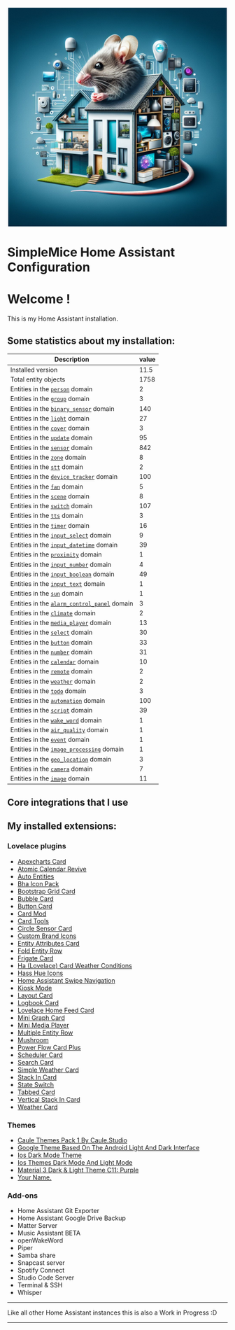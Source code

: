 <p align="center">
  <img width="500" height="500" src="https://github.com/simplemice/home-assistant/blob/main/screenshot/logo.jpg">

# SimpleMice Home Assistant Configuration

</p>


# Welcome !

This is my Home Assistant installation.

## Some statistics about my installation:

Description | value
--|--
Installed version | 11.5
Total entity objects | 1758
Entities in the [`person`](https://www.home-assistant.io/components/person) domain | 2
Entities in the [`group`](https://www.home-assistant.io/components/group) domain | 3
Entities in the [`binary_sensor`](https://www.home-assistant.io/components/binary_sensor) domain | 140
Entities in the [`light`](https://www.home-assistant.io/components/light) domain | 27
Entities in the [`cover`](https://www.home-assistant.io/components/cover) domain | 3
Entities in the [`update`](https://www.home-assistant.io/components/update) domain | 95
Entities in the [`sensor`](https://www.home-assistant.io/components/sensor) domain | 842
Entities in the [`zone`](https://www.home-assistant.io/components/zone) domain | 8
Entities in the [`stt`](https://www.home-assistant.io/components/stt) domain | 2
Entities in the [`device_tracker`](https://www.home-assistant.io/components/device_tracker) domain | 100
Entities in the [`fan`](https://www.home-assistant.io/components/fan) domain | 5
Entities in the [`scene`](https://www.home-assistant.io/components/scene) domain | 8
Entities in the [`switch`](https://www.home-assistant.io/components/switch) domain | 107
Entities in the [`tts`](https://www.home-assistant.io/components/tts) domain | 3
Entities in the [`timer`](https://www.home-assistant.io/components/timer) domain | 16
Entities in the [`input_select`](https://www.home-assistant.io/components/input_select) domain | 9
Entities in the [`input_datetime`](https://www.home-assistant.io/components/input_datetime) domain | 39
Entities in the [`proximity`](https://www.home-assistant.io/components/proximity) domain | 1
Entities in the [`input_number`](https://www.home-assistant.io/components/input_number) domain | 4
Entities in the [`input_boolean`](https://www.home-assistant.io/components/input_boolean) domain | 49
Entities in the [`input_text`](https://www.home-assistant.io/components/input_text) domain | 1
Entities in the [`sun`](https://www.home-assistant.io/components/sun) domain | 1
Entities in the [`alarm_control_panel`](https://www.home-assistant.io/components/alarm_control_panel) domain | 3
Entities in the [`climate`](https://www.home-assistant.io/components/climate) domain | 2
Entities in the [`media_player`](https://www.home-assistant.io/components/media_player) domain | 13
Entities in the [`select`](https://www.home-assistant.io/components/select) domain | 30
Entities in the [`button`](https://www.home-assistant.io/components/button) domain | 33
Entities in the [`number`](https://www.home-assistant.io/components/number) domain | 31
Entities in the [`calendar`](https://www.home-assistant.io/components/calendar) domain | 10
Entities in the [`remote`](https://www.home-assistant.io/components/remote) domain | 2
Entities in the [`weather`](https://www.home-assistant.io/components/weather) domain | 2
Entities in the [`todo`](https://www.home-assistant.io/components/todo) domain | 3
Entities in the [`automation`](https://www.home-assistant.io/components/automation) domain | 100
Entities in the [`script`](https://www.home-assistant.io/components/script) domain | 39
Entities in the [`wake_word`](https://www.home-assistant.io/components/wake_word) domain | 1
Entities in the [`air_quality`](https://www.home-assistant.io/components/air_quality) domain | 1
Entities in the [`event`](https://www.home-assistant.io/components/event) domain | 1
Entities in the [`image_processing`](https://www.home-assistant.io/components/image_processing) domain | 1
Entities in the [`geo_location`](https://www.home-assistant.io/components/geo_location) domain | 3
Entities in the [`camera`](https://www.home-assistant.io/components/camera) domain | 7
Entities in the [`image`](https://www.home-assistant.io/components/image) domain | 11

## Core integrations that I use

## My installed extensions:

### Lovelace plugins
- [Apexcharts Card](https://github.com/RomRider/apexcharts-card)
- [Atomic Calendar Revive](https://github.com/totaldebug/atomic-calendar-revive)
- [Auto Entities](https://github.com/thomasloven/lovelace-auto-entities)
- [Bha Icon Pack](https://github.com/hulkhaugen/hass-bha-icons)
- [Bootstrap Grid Card](https://github.com/ownbee/bootstrap-grid-card)
- [Bubble Card](https://github.com/Clooos/Bubble-Card)
- [Button Card](https://github.com/custom-cards/button-card)
- [Card Mod](https://github.com/thomasloven/lovelace-card-mod)
- [Card Tools](https://github.com/thomasloven/lovelace-card-tools)
- [Circle Sensor Card](https://github.com/custom-cards/circle-sensor-card)
- [Custom Brand Icons](https://github.com/elax46/custom-brand-icons)
- [Entity Attributes Card](https://github.com/custom-cards/entity-attributes-card)
- [Fold Entity Row](https://github.com/thomasloven/lovelace-fold-entity-row)
- [Frigate Card](https://github.com/dermotduffy/frigate-hass-card)
- [Ha (Lovelace) Card Weather Conditions](https://github.com/r-renato/ha-card-weather-conditions)
- [Hass Hue Icons](https://github.com/arallsopp/hass-hue-icons)
- [Home Assistant Swipe Navigation](https://github.com/zanna-37/hass-swipe-navigation)
- [Kiosk Mode](https://github.com/NemesisRE/kiosk-mode)
- [Layout Card](https://github.com/thomasloven/lovelace-layout-card)
- [Logbook Card](https://github.com/royto/logbook-card)
- [Lovelace Home Feed Card](https://github.com/gadgetchnnel/lovelace-home-feed-card)
- [Mini Graph Card](https://github.com/kalkih/mini-graph-card)
- [Mini Media Player](https://github.com/kalkih/mini-media-player)
- [Multiple Entity Row](https://github.com/benct/lovelace-multiple-entity-row)
- [Mushroom](https://github.com/piitaya/lovelace-mushroom)
- [Power Flow Card Plus](https://github.com/flixlix/power-flow-card-plus)
- [Scheduler Card](https://github.com/nielsfaber/scheduler-card)
- [Search Card](https://github.com/postlund/search-card)
- [Simple Weather Card](https://github.com/kalkih/simple-weather-card)
- [Stack In Card](https://github.com/custom-cards/stack-in-card)
- [State Switch](https://github.com/thomasloven/lovelace-state-switch)
- [Tabbed Card](https://github.com/kinghat/tabbed-card)
- [Vertical Stack In Card](https://github.com/ofekashery/vertical-stack-in-card)
- [Weather Card](https://github.com/bramkragten/weather-card)

### Themes
- [Caule Themes Pack 1   By Caule.Studio](https://github.com/orickcorreia/caule-themes-pack-1)
- [Google Theme   Based On The Android Light And Dark Interface](https://github.com/JuanMTech/google-theme)
- [Ios Dark Mode Theme](https://github.com/basnijholt/lovelace-ios-dark-mode-theme)
- [Ios Themes   Dark Mode And Light Mode](https://github.com/basnijholt/lovelace-ios-themes)
- [Material 3 Dark & Light Theme C11: Purple](https://github.com/AmoebeLabs/HA-Theme_M3-C11-Purple)
- [Your Name.](https://github.com/Nihvel/your_name)

### Add-ons
- Home Assistant Git Exporter
- Home Assistant Google Drive Backup
- Matter Server
- Music Assistant BETA
- openWakeWord
- Piper
- Samba share
- Snapcast server
- Spotify Connect
- Studio Code Server
- Terminal & SSH
- Whisper

***

Like all other Home Assistant instances this is also a Work in Progress :D

***